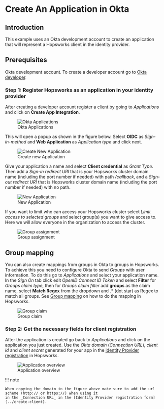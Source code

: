 # Create An Application in Okta

## Introduction
This example uses an Okta development account to create an application that will represent a Hopsworks client in the 
identity provider.

## Prerequisites
Okta development account. To create a developer account go to [Okta developer](https://developer.okta.com/signup/).

### Step 1: Register Hopsworks as an application in your identity provider
After creating a developer account register a client by going to _Applications_ and click on **Create App Integration**.

  <figure>
    <img src="../../../../assets/images/admin/oauth2/okta.png" alt="Okta Applications" />
    <figcaption>Okta Applications</figcaption>
  </figure>

This will open a popup as shown in the figure below. Select **OIDC** as _Sign-in-method_ and **Web Application** as 
_Application type_ and click next.
  <figure>
    <img src="../../../../assets/images/admin/oauth2/create-new-app.png" alt="Create New Application" />
    <figcaption>Create new Application</figcaption>
  </figure>

Give your application a name and select **Client credential** as _Grant Type_. Then add a _Sign-in redirect URI_ 
that is your Hopsworks cluster domain name (including the port number if needed) with path _/callback_, and a _Sign-out 
redirect URI_ that is Hopsworks cluster domain name (including the port number if needed) with no path.

  <figure>
    <img src="../../../../assets/images/admin/oauth2/new-web-app.png" alt="New Application" />
    <figcaption>New Application</figcaption>
  </figure>

If you want to limit who can access your Hopsworks cluster select _Limit access to selected groups_ and 
select group(s) you want to give access to. Here we will allow everyone in the organization to access the cluster.

  <figure>
    <img src="../../../../assets/images/admin/oauth2/assignments.png" alt="Group assignment" />
    <figcaption>Group assignment</figcaption>
  </figure>

## Group mapping

You can also create mappings from groups in Okta to groups in Hopsworks. To achieve this you need to configure Okta to 
send _Groups_ with user information. To do this go to _Applications_ and select your application name. In the _Sign 
On_ tab click edit _OpenID Connect ID Token_ and select **Filter** for _Groups claim type_, then for _Groups claim 
filter_ add **groups** as the claim name, select **Match Regex** from the dropdown and .* (dot star) as Regex to 
match all groups. See [Group mapping](../create-client/#group-mapping) on how to do the mapping in Hopsworks.

  <figure>
    <img src="../../../../assets/images/admin/oauth2/okta-groups.png" alt="Group claim" />
    <figcaption>Group claim</figcaption>
  </figure>

### Step 2: Get the necessary fields for client registration
After the application is created go back to _Applications_ and click on the application you just created. Use the
_Okta domain_ (_Connection URL_), _client id_ and _client secret_ generated for your app in the 
[Identity Provider registration](../create-client) in Hopsworks.

  <figure>
    <img src="../../../../assets/images/admin/oauth2/overview.png" alt="Application overview" />
    <figcaption>Application overview</figcaption>
  </figure>

!!! note

    When copying the domain in the figure above make sure to add the url scheme (http:// or https://) when using it 
    in the _Connection URL_ in the [Identity Provider registration form](../create-client).
